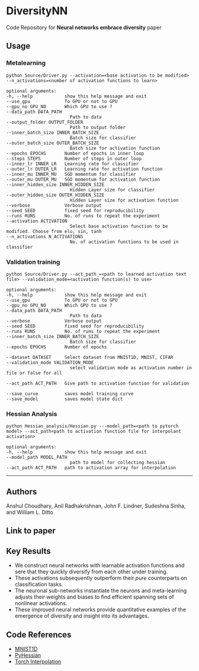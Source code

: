 # DiversityNN
Code Repository for **Neural networks embrace diversity** paper

## Usage

### Metalearning
```python Source/Driver.py --activation=<base activation to be modified> --n_activations=<number of activation functions to learn>```

    optional arguments:
    -h, --help            show this help message and exit
    --use_gpu             To GPU or not to GPU
    --gpu_no GPU_NO       Which GPU to use ?
    --data_path DATA_PATH
                            Path to data
    --output_folder OUTPUT_FOLDER
                            Path to output folder
    --inner_batch_size INNER_BATCH_SIZE
                            Batch size for classifier
    --outer_batch_size OUTER_BATCH_SIZE
                            Batch size for activation function
    --epochs EPOCHS       Number of epochs in inner loop
    --steps STEPS         Number of steps in outer loop
    --inner_lr INNER_LR   Learning rate for classifier
    --outer_lr OUTER_LR   Learning rate for activation function
    --inner_mu INNER_MU   SGD momentum for classifier
    --outer_mu OUTER_MU   SGD momentum for activation function
    --inner_hidden_size INNER_HIDDEN_SIZE
                            Hidden Layer size for classifier
    --outer_hidden_size OUTER_HIDDEN_SIZE
                            Hidden Layer size for activation function
    --verbose             Verbose output
    --seed SEED           fixed seed for reproducibility
    --runs RUNS           No. of runs to repeat the experiment
    --activation ACTIVATION
                            Select base activation function to be modified. Choose from elu, sin, tanh
    --n_activations N_ACTIVATIONS
                            No. of activation functions to be used in classifier

### Validation training
```python Source/Driver.py --act_path_=<path to learned activation text file> --validation_mode=<activation function(s) to use>```

    optional arguments:
    -h, --help            show this help message and exit
    --use_gpu             To GPU or not to GPU
    --gpu_no GPU_NO       Which GPU to use ?
    --data_path DATA_PATH
                            Path to data
    --verbose             Verbose output
    --seed SEED           fixed seed for reproducibility
    --runs RUNS           No. of runs to repeat the experiment
    --inner_batch_size INNER_BATCH_SIZE
                            Batch size for classifier
    --epochs EPOCHS       Number of epochs

    --dataset DATASET     Select dataset from MNIST1D, MNIST, CIFAR
    --validation_mode VALIDATION_MODE
                            select validation mode as activation number in file or false for all

    --act_path ACT_PATH   Give path to activation function for validation
    
    --save_curve          saves model training curve
    --save_model          saves model state dict

### Hessian Analysis
```python Hessian_analysis/Hessian.py ---model_path=<path to pytorch model> --act_path<path to activation function file for interpolant activation>```

    optional arguments:
    -h, --help            show this help message and exit
    --model_path MODEL_PATH
                            path to model for collecting hessian
    --act_path ACT_PATH   path to activation array for interpolation

***
## Authors
Anshul Choudhary, Anil Radhakrishnan, John F. Lindner, Sudeshna Sinha, and William L. Ditto

## Link to paper

## Key Results
* We construct neural networks with learnable activation functions and sere that they quickly diversify from each other under training. 
* These activations subsequently outperform their _pure_ counterparts on classification tasks.
* The neuronal sub-networks instantiate the neurons and meta-learning adjusts their weights and biases to find efficient spanning sets of nonlinear activations.
* These improved neural networks provide quantitative examples of the emergence of diversity and insight into its advantages.

## Code References
* [MNIST1D](https://github.com/greydanus/mnist1d)
* [PyHessian](https://github.com/amirgholami/PyHessian)
* [Torch Interpolation](https://github.com/sbarratt/torch_interpolations)

